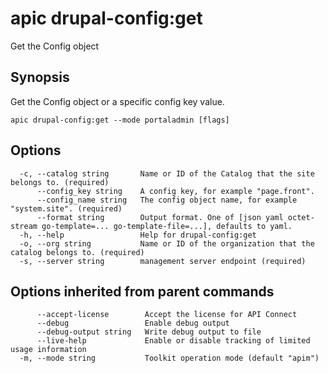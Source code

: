 # apic drupal-config:get

Get the Config object

## Synopsis

Get the Config object or a specific config key value.

```
apic drupal-config:get --mode portaladmin [flags]
```

## Options

```
  -c, --catalog string       Name or ID of the Catalog that the site belongs to. (required)
      --config_key string    A config key, for example "page.front".
      --config_name string   The config object name, for example "system.site". (required)
      --format string        Output format. One of [json yaml octet-stream go-template=... go-template-file=...], defaults to yaml.
  -h, --help                 Help for drupal-config:get
  -o, --org string           Name or ID of the organization that the catalog belongs to. (required)
  -s, --server string        management server endpoint (required)
```

## Options inherited from parent commands

```
      --accept-license        Accept the license for API Connect
      --debug                 Enable debug output
      --debug-output string   Write debug output to file
      --live-help             Enable or disable tracking of limited usage information
  -m, --mode string           Toolkit operation mode (default "apim")
```
